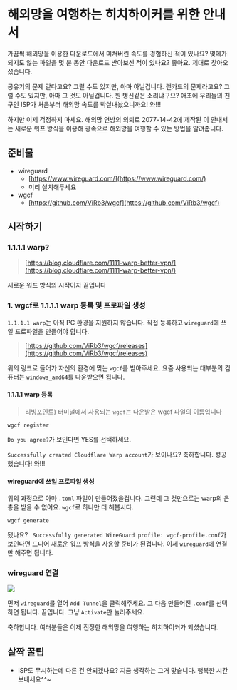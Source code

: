 # 해외망을 여행하는 히치하이커를 위한 안내서

가끔씩 해외망을 이용한 다운로드에서 미쳐버린 속도를 경험하신 적이 있나요? 몇메가 되지도 않는 파일을 몇 분 동안 다운로드 받아보신 적이 있나요? 좋아요. 제대로 찾아오셨습니다.

공유기의 문제 같다고요? 그럴 수도 있지만, 아마 아닐겁니다. 랜카드의 문제라고요? 그럴 수도 있지만, 아마 그 것도 아닐겁니다. 뭔 병신같은 소리냐구요? 애초에 우리들의 친구인 ISP가 처음부터 해외망 속도를 박살내놨으니까요! 와!!!

하지만 이제 걱정하지 마세요. 해외망 연방의 의뢰로 2077-14-42에 제작된 이 안내서는 새로운 워프 방식을 이용해 광속으로 해외망을 여행할 수 있는 방법을 알려줍니다.

## 준비물

- wireguard
	- [https://www.wireguard.com/](https://www.wireguard.com/)
	- 미리 설치해두세요
- wgcf
	- [https://github.com/ViRb3/wgcf](https://github.com/ViRb3/wgcf)

## 시작하기

### 1.1.1.1 warp?

> [https://blog.cloudflare.com/1111-warp-better-vpn/](https://blog.cloudflare.com/1111-warp-better-vpn/)

새로운 워프 방식의 시작이자 끝입니다

### 1. wgcf로 1.1.1.1 warp 등록 및 프로파일 생성

`1.1.1.1 warp`는 아직 PC 환경을 지원하지 않습니다. 직접 등록하고 `wireguard`에 쓰일 프로파일을 만들어야 합니다.
 
> [https://github.com/ViRb3/wgcf/releases](https://github.com/ViRb3/wgcf/releases)

위의 링크로 들어가 자신의 환경에 맞는 `wgcf`를 받아주세요. 요즘 사용되는 대부분의 컴퓨터는 `windows_amd64`를 다운받으면 됩니다.

#### 1.1.1.1 warp 등록

> 리빙포인트) 터미널에서 사용되는 `wgcf`는 다운받은 wgcf 파일의 이름입니다

```
wgcf register
```
`Do you agree?`가 보인다면 YES를 선택하세요.

`Successfully created Cloudflare Warp account`가 보이나요? 축하합니다. 성공했습니다! 와!!!

#### wireguard에 쓰일 프로파일 생성

위의 과정으로 아마 `.toml` 파일이 만들어졌을겁니다. 그런데 그 것만으로는 warp의 은총을 받을 수 없어요.  `wgcf`로 하나만 더 해봅시다.

```
wgcf generate
```
됐나요? ` Successfully generated WireGuard profile: wgcf-profile.conf`가 보인다면 드디어 새로운 워프 방식을 사용할 준비가 된겁니다. 이제 `wireguard`에 연결만 해주면 됩니다.

### wireguard 연결
![](https://i.ibb.co/NFsVMbM/1.png)

먼저 `wireguard`를 열어 `Add Tunnel`을 클릭해주세요. 그 다음 만들어진 `.conf`를 선택하면 됩니다. 끝입니다. 그냥 `Activate`만 눌러주세요.

축하합니다. 여러분들은 이제 진정한 해외망을 여행하는 히치하이커가 되셨습니다.

## 살짝 꿀팁

- ISP도 무시하는데 다른 건 안되겠나요? 지금 생각하는 그거 맞습니다. 행복한 시간 보내세요^^~
